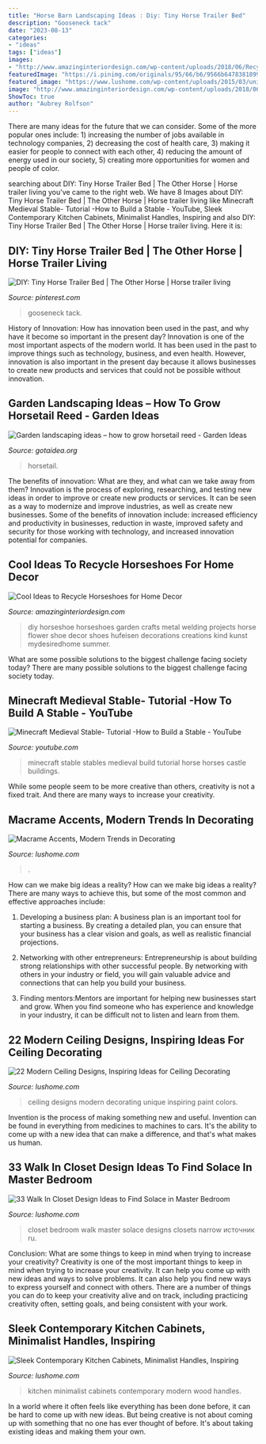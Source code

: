 ```yaml
---
title: "Horse Barn Landscaping Ideas : Diy: Tiny Horse Trailer Bed"
description: "Gooseneck tack"
date: "2023-08-13"
categories:
- "ideas"
tags: ["ideas"]
images:
- "http://www.amazinginteriordesign.com/wp-content/uploads/2018/06/Recycle-Horseshoes-for-Home-Decor-fi.jpg"
featuredImage: "https://i.pinimg.com/originals/95/66/b6/9566b6478381899815996aacc0a666aa.jpg"
featured_image: "https://www.lushome.com/wp-content/uploads/2015/03/unique-ceiling-designs-decorating-ideas-20.jpg"
image: "http://www.amazinginteriordesign.com/wp-content/uploads/2018/06/Recycle-Horseshoes-for-Home-Decor-fi.jpg"
ShowToc: true
author: "Aubrey Rolfson"
---
```



There are many ideas for the future that we can consider. Some of the more popular ones include: 1) increasing the number of jobs available in technology companies, 2) decreasing the cost of health care, 3) making it easier for people to connect with each other, 4) reducing the amount of energy used in our society, 5) creating more opportunities for women and people of color.

	

		
searching about DIY: Tiny Horse Trailer Bed | The Other Horse | Horse trailer living you've came to the right web. We have 8 Images about DIY: Tiny Horse Trailer Bed | The Other Horse | Horse trailer living like Minecraft Medieval Stable- Tutorial -How to Build a Stable - YouTube, Sleek Contemporary Kitchen Cabinets, Minimalist Handles, Inspiring and also DIY: Tiny Horse Trailer Bed | The Other Horse | Horse trailer living. Here it is:
		
    
## DIY: Tiny Horse Trailer Bed | The Other Horse | Horse Trailer Living

<img loading=lazy src="https://i.pinimg.com/originals/95/66/b6/9566b6478381899815996aacc0a666aa.jpg" onerror="this.onerror=null;this.src='https://tse1.mm.bing.net/th?id=OIP.wHt8Gnj8xGF8z2OJY0m4twHaLH&amp;pid=15.1';" alt="DIY: Tiny Horse Trailer Bed | The Other Horse | Horse trailer living">

_Source: pinterest.com_

>gooseneck tack. 

	

History of Innovation: How has innovation been used in the past, and why have it become so important in the present day?
Innovation is one of the most important aspects of the modern world. It has been used in the past to improve things such as technology, business, and even health. However, innovation is also important in the present day because it allows businesses to create new products and services that could not be possible without innovation.

    
## Garden Landscaping Ideas – How To Grow Horsetail Reed - Garden Ideas

<img loading=lazy src="http://www.gotaidea.org/images/201611/how-to-grow-horsetail-reed-patio-design-wood-deck-gravel.jpg" onerror="this.onerror=null;this.src='https://tse2.mm.bing.net/th?id=OIP.iVk_AFzR-2R1enVgaEmbMQHaLK&amp;pid=15.1';" alt="Garden landscaping ideas – how to grow horsetail reed - Garden Ideas">

_Source: gotaidea.org_

>horsetail. 

	

The benefits of innovation: What are they, and what can we take away from them?
Innovation is the process of exploring, researching, and testing new ideas in order to improve or create new products or services. It can be seen as a way to modernize and improve industries, as well as create new businesses. Some of the benefits of innovation include: increased efficiency and productivity in businesses, reduction in waste, improved safety and security for those working with technology, and increased innovation potential for companies.

    
## Cool Ideas To Recycle Horseshoes For Home Decor

<img loading=lazy src="http://www.amazinginteriordesign.com/wp-content/uploads/2018/06/Recycle-Horseshoes-for-Home-Decor-fi.jpg" onerror="this.onerror=null;this.src='https://tse4.mm.bing.net/th?id=OIP.dxbeXCIsFC7WYjZQ62oPPAHaJ4&amp;pid=15.1';" alt="Cool Ideas to Recycle Horseshoes for Home Decor">

_Source: amazinginteriordesign.com_

>diy horseshoe horseshoes garden crafts metal welding projects horse flower shoe decor shoes hufeisen decorations creations kind kunst mydesiredhome summer. 

	

What are some possible solutions to the biggest challenge facing society today?
There are many possible solutions to the biggest challenge facing society today.

    
## Minecraft Medieval Stable- Tutorial -How To Build A Stable - YouTube

<img loading=lazy src="http://i.ytimg.com/vi/u-iWI2CmVMA/maxresdefault.jpg" onerror="this.onerror=null;this.src='https://tse3.mm.bing.net/th?id=OIP.7gKa3ZiggjC-SEnLM62TaQHaEK&amp;pid=15.1';" alt="Minecraft Medieval Stable- Tutorial -How to Build a Stable - YouTube">

_Source: youtube.com_

>minecraft stable stables medieval build tutorial horse horses castle buildings. 

	

While some people seem to be more creative than others, creativity is not a fixed trait. And there are many ways to increase your creativity.

    
## Macrame Accents, Modern Trends In Decorating

<img loading=lazy src="https://www.lushome.com/wp-content/uploads/2019/11/macrame-craft-ideas-home-decorating-13.jpg" onerror="this.onerror=null;this.src='https://tse1.mm.bing.net/th?id=OIP.EZZ3qWPBLIWo0AAUxJXxwAHaHa&amp;pid=15.1';" alt="Macrame Accents, Modern Trends in Decorating">

_Source: lushome.com_

>. 

	

How can we make big ideas a reality?
How can we make big ideas a reality? There are many ways to achieve this, but some of the most common and effective approaches include:
1. Developing a business plan: A business plan is an important tool for starting a business. By creating a detailed plan, you can ensure that your business has a clear vision and goals, as well as realistic financial projections.

2. Networking with other entrepreneurs: Entrepreneurship is about building strong relationships with other successful people. By networking with others in your industry or field, you will gain valuable advice and connections that can help you build your business.

3. Finding mentors:Mentors are important for helping new businesses start and grow. When you find someone who has experience and knowledge in your industry, it can be difficult not to listen and learn from them.


    
## 22 Modern Ceiling Designs, Inspiring Ideas For Ceiling Decorating

<img loading=lazy src="https://www.lushome.com/wp-content/uploads/2015/03/unique-ceiling-designs-decorating-ideas-20.jpg" onerror="this.onerror=null;this.src='https://tse1.mm.bing.net/th?id=OIP.canrquTmTiKMgpJQTp-kQwHaF7&amp;pid=15.1';" alt="22 Modern Ceiling Designs, Inspiring Ideas for Ceiling Decorating">

_Source: lushome.com_

>ceiling designs modern decorating unique inspiring paint colors. 

	

Invention is the process of making something new and useful. Invention can be found in everything from medicines to machines to cars. It's the ability to come up with a new idea that can make a difference, and that's what makes us human.

    
## 33 Walk In Closet Design Ideas To Find Solace In Master Bedroom

<img loading=lazy src="https://www.lushome.com/wp-content/uploads/2014/04/walk-in-closets-closet-organization-interior-design-ideas-15.jpg" onerror="this.onerror=null;this.src='https://tse2.mm.bing.net/th?id=OIP.j72-e8vKVdb1ltrQ5N5n9wAAAA&amp;pid=15.1';" alt="33 Walk In Closet Design Ideas to Find Solace in Master Bedroom">

_Source: lushome.com_

>closet bedroom walk master solace designs closets narrow источник ru. 

	

Conclusion: What are some things to keep in mind when trying to increase your creativity?
Creativity is one of the most important things to keep in mind when trying to increase your creativity. It can help you come up with new ideas and ways to solve problems. It can also help you find new ways to express yourself and connect with others. There are a number of things you can do to keep your creativity alive and on track, including practicing creativity often, setting goals, and being consistent with your work.

    
## Sleek Contemporary Kitchen Cabinets, Minimalist Handles, Inspiring

<img loading=lazy src="https://www.lushome.com/wp-content/uploads/2019/11/contemporary-design-kitchen-cabinets-14.jpg" onerror="this.onerror=null;this.src='https://tse1.mm.bing.net/th?id=OIP.vmNY583N0Bjz-y-eiyIlmgHaGD&amp;pid=15.1';" alt="Sleek Contemporary Kitchen Cabinets, Minimalist Handles, Inspiring">

_Source: lushome.com_

>kitchen minimalist cabinets contemporary modern wood handles. 

	

In a world where it often feels like everything has been done before, it can be hard to come up with new ideas. But being creative is not about coming up with something that no one has ever thought of before. It's about taking existing ideas and making them your own.

